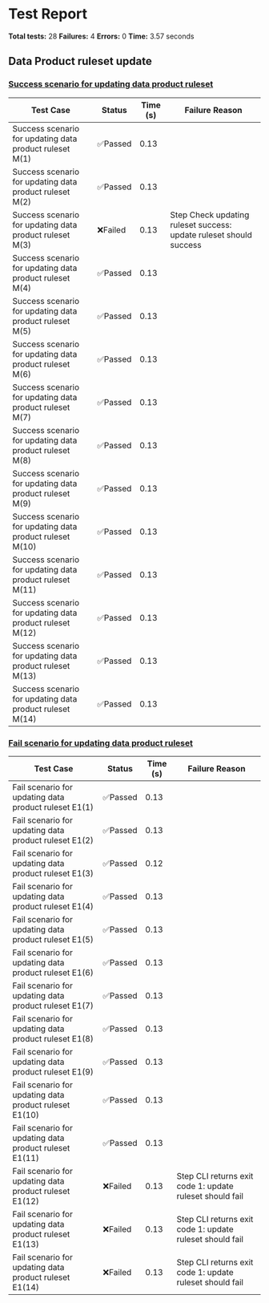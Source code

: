 # Test Report

**Total tests:** 28
**Failures:** 4
**Errors:** 0
**Time:** 3.57 seconds

## Data Product ruleset update


### [Success scenario for updating data product ruleset](https://github.com/BrobridgeOrg/gravity-cli-tests/tree/main/data_product_update_ruleset_test/data_product_update_ruleset_test.feature#L9)

| Test Case | Status | Time (s) | Failure Reason |
|-----------|--------|----------|----------------|
| Success scenario for updating data product ruleset M(1)  | ✅Passed | 0.13 |  |
| Success scenario for updating data product ruleset M(2)  | ✅Passed | 0.13 |  |
| Success scenario for updating data product ruleset M(3)  | ❌Failed | 0.13 | Step Check updating ruleset success: update ruleset should success |
| Success scenario for updating data product ruleset M(4)  | ✅Passed | 0.13 |  |
| Success scenario for updating data product ruleset M(5)  | ✅Passed | 0.13 |  |
| Success scenario for updating data product ruleset M(6)  | ✅Passed | 0.13 |  |
| Success scenario for updating data product ruleset M(7)  | ✅Passed | 0.13 |  |
| Success scenario for updating data product ruleset M(8)  | ✅Passed | 0.13 |  |
| Success scenario for updating data product ruleset M(9)  | ✅Passed | 0.13 |  |
| Success scenario for updating data product ruleset M(10)  | ✅Passed | 0.13 |  |
| Success scenario for updating data product ruleset M(11)  | ✅Passed | 0.13 |  |
| Success scenario for updating data product ruleset M(12)  | ✅Passed | 0.13 |  |
| Success scenario for updating data product ruleset M(13)  | ✅Passed | 0.13 |  |
| Success scenario for updating data product ruleset M(14)  | ✅Passed | 0.13 |  |

### [Fail scenario for updating data product ruleset](https://github.com/BrobridgeOrg/gravity-cli-tests/tree/main/data_product_update_ruleset_test/data_product_update_ruleset_test.feature#L35)

| Test Case | Status | Time (s) | Failure Reason |
|-----------|--------|----------|----------------|
| Fail scenario for updating data product ruleset E1(1)  | ✅Passed | 0.13 |  |
| Fail scenario for updating data product ruleset E1(2)  | ✅Passed | 0.13 |  |
| Fail scenario for updating data product ruleset E1(3)  | ✅Passed | 0.12 |  |
| Fail scenario for updating data product ruleset E1(4)  | ✅Passed | 0.13 |  |
| Fail scenario for updating data product ruleset E1(5)  | ✅Passed | 0.13 |  |
| Fail scenario for updating data product ruleset E1(6)  | ✅Passed | 0.13 |  |
| Fail scenario for updating data product ruleset E1(7)  | ✅Passed | 0.13 |  |
| Fail scenario for updating data product ruleset E1(8)  | ✅Passed | 0.13 |  |
| Fail scenario for updating data product ruleset E1(9)  | ✅Passed | 0.13 |  |
| Fail scenario for updating data product ruleset E1(10)  | ✅Passed | 0.13 |  |
| Fail scenario for updating data product ruleset E1(11)  | ✅Passed | 0.13 |  |
| Fail scenario for updating data product ruleset E1(12)  | ❌Failed | 0.13 | Step CLI returns exit code 1: update ruleset should fail |
| Fail scenario for updating data product ruleset E1(13)  | ❌Failed | 0.13 | Step CLI returns exit code 1: update ruleset should fail |
| Fail scenario for updating data product ruleset E1(14)  | ❌Failed | 0.13 | Step CLI returns exit code 1: update ruleset should fail |

